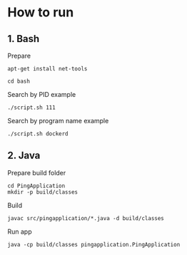 # How to run

## 1. Bash

Prepare

    apt-get install net-tools

    cd bash
    
Search by PID example

    ./script.sh 111
    
Search by program name example

    ./script.sh dockerd

## 2. Java

Prepare build folder

    cd PingApplication
    mkdir -p build/classes

Build

    javac src/pingapplication/*.java -d build/classes
    
Run app

    java -cp build/classes pingapplication.PingApplication
